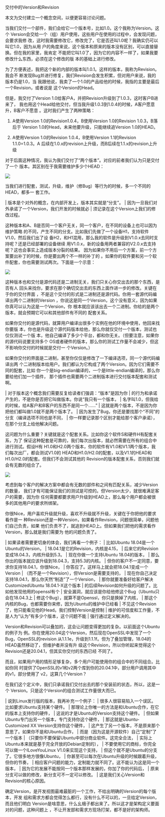     
交付中的Version和Revision

本文为交付建立一个概念空间，以便更容易讨论问题。

当我们交付一个部件，我们会给它一个版本号，比如1.0。这个我称为Version。这个
Version会交给一个（组）用户使用，这些用户在使用的过程中，会发现问题，会要求我修
改，这时我需要修改它，修改完了，它是否还叫1.0呢？我确实仍可以叫它1.0，因为从用
户的角度来说，这个版本和原来的版本没有区别，可以直接替换。但在我的家里，我肯定
不能把它叫1.0了，因为它的内容不一样了，如果我要修改什么东西，必须在这个修改的版
本的基础上进行修改。

为了方便表述，我把这个新的内部的版本叫1.0.1。这样的版本，我称为Revision。我会不
断发现Bug并进行修复，我们Revision会发生积累，但对用户来说，我的版本仍是1.0，当
我跟他说，我卖了一个1.0的产品给他的时候，我指的主要是最后一个Revision，或者说是
这个Version的Head。

但是，我交付了Version 1.0给客户A，并把Revision升级到了1.0.3，这时客户B进来了，
我也用这个Head给他交付，但当我升级1.0.3到1.0.4的时候，A客户愿意升，B客户不愿意
。这时我们产生了两种策略：

1. A使用Version 1.0的Revision1.0.4，B使用Version 1.0的Revision 1.0.3，B落后于
  Version 1.0的Head，未来他要升级，只能继续追Version 1.0的HEAD。

2. A使用Version 1.0的Revision 1.0.4，B使用Version 1.1的Revision 1.1.0=1.0.3。A
  后续在1.0.x的revision上升级，而B后续在1.1.x的revision上升级

对于后面这种情况，我认为我们交付了“两个版本”。对应的前者我们认为只是交付了一个
版本。其区别在于我需要维护多少个HEAD：

![](_static/两个版本.jpg)

当我们进行配套，测试，升级，维护（修Bug）等行为的时候，多一个不同的HEAD，都多一
套工作。

  | 版本是个对外的概念，在内部开发上，版本其实就是“分支”。
  | 因为一旦我们对外承诺了一个Version，我们开发的时候就必
  | 须记录在这个Version上我们的修改过程。

这种版本和A、B是否同一个客户无关，同一个客户，在不同的设备上也可以因为维护策略
的不同，产生不同的分支。比如我们先做了一个设备H1，支持软件V1.0，然后我们出了设
备H2，和H1混用，那么我的软件是升级到V1.0.x去同时支持呢？还是已经部署的设备继续
用V1.0.x，新的设备用两者兼容的V2.0.x去支持呢？这也会事实上造成版本分裂的结果。
因为如果你不用后一个方案，前一个方案要出补丁的时候，你是要出两个不一样的补丁的
。如果你的软件要和另一个软件配套，你也需要测试两次。下面是一个示意：

![](_static/软件配套.jpg)

这种版本也和交付是源代码还是二进制无关，我们只关心你交出去的那个东西，是否有人
回头来找你，要求在那个确切交出去的东西上面作进一步的修改。关键在于你的交付界面
，不是这个交付的形式是二进制还是源代码。你用一套源代码编译出两个二进制的Version
，你说这是同一个Version，这个没有意义，因为如果你真可以认为这是一个Version，你
根本就应该该出去一个二进制。你给的是两个版本，就会预期它可以和其他部件有不同的
配套关系。

如果你交付的是源代码，就算用户编译出很多个实例在他的环境中使用，他回来找你要版
本，你也是升级这个源代码版本给他，那么你就仅交付一个版本，测试也仅仅测试一个版
本，他自己编译了多少个平台，都和你无关。（但要注意，如果你的源代码说要支持多个
OS或者硬件的版本，那么你的测试工作量不会减少，但这不影响你交付的时候就是交付一
个Version。）

如果你交付的界面是二进制，甚至你仅仅是修改了一下编译选项，同一个源代码编译出两
个二进制版本给用户。我们都认为它构成了两个Version。因为它们需要不同的配套，比如
你一个是big-endian编译的，一个是little-endian编译的，那么你要给他们加一个插件，
那个插件也需要两个二进制版本进行交付版本配套和测试啊。

  | 对于版本这个概念我们需要反复给读者们强调：“版本”是因为你
  | 的行为和承诺产生的，不是你是否把它叫做版本。你说“我只有一个版本，
  | 名字叫1.0，但我给的时候，给A客户和B客户的东西不是同一个……”
  | 这就是两个版本，不是因为你把他们都叫做1.0就不是两个版本了。
  | 因为发生了Bug，你还是要找那个“不同”的分支（编译选项不同也是不同，
  | 你一样要记录那个区别才能给那个客户承诺），在那个分支上给他解决问题。

这问题为什么重要？关键就是这个配套关系。比如你这个软件S和硬件H有配套关系，为了
保证这种配套是可靠的，我们每次出版本，就必然需要在所有的组合中进行测试。假设H有
H1.0和H2.0两个版本，你的软件有V1.0和V1.1两个版本，我们每次出厂，都会测试V1.0的
HEAD和H1.0/H2.0的配套，以及V1.1的HEAD和H1.0/H2.0的配套。但我们不会测试其他的
Revision的版本配套关系，否则我们就会有无数的组合了。

![](_static/软件配套2.jpg)

考虑到每个客户的解决方案中都会有无数的部件和之间有匹配关系，减少Version的数量，
我们才有可能保证我们的测试是可控的。但Version太少，就很难满足客户的需要，因为你
任何需要都要求用户升级到HEAD上，那么每个用户都会被很多的其他用户的要求所绑架。

你很Nice，用户喜欢升级就升级，喜欢不升级就不升级，关键在于你把他的要求看作是一
种Revision还是一种Version，如果看作Revision，问题很简单，问题他们自己负责，如果
他们负责不了，就追到HEAD上。但如果我们把他的需求看作Version，那么就是我们需要为
他的问题负责了。

  | 如果读者需要更切身的体会，我们再看一个例子：
  | 比如Ubuntu 18.04是一个Ubuntu的Version，
  | 18.04.1是它的Revision，内核是4.15，
  | 后来它的Revision变成18.04.3，内核升级到5.3。
  | 现在你做一个支持Ubuntu 18.04的版本，
  | 那么你出的版本就应该升级到18.04.3，支持5.3的内核。
  | 但你的客户不一定同意，要求你支持18.04.1，你很Nice，
  | 你答应了。这样马上就会把18.04.1变成一个Version
  | （而不是一个Revision），但Version是需要支持的，
  | 现在你自己决定支持18.04.1，那么你天然“制造”了一个Version，
  | 那你就要准备好给客户解决CustomizedUbuntu 18.04.1-X这个版本
  | 的后续Revision如何升级的问题了。比如他发现他用的openssl有个
  | 安全漏洞，就应该是你给他修这个Bug（Ubuntu只会在18.04.3上
  | 修这个Bug），就算不是Openssl，你只是换掉了内核，
  | 那这个内核的Bug，也都需要你来修，因为Ubuntu的维护中已经看
  | 不见这个Revision了，他只能看见他的Head。我们控制Version是控制
  | 维护的可信度和工作量，不是人为“认为”有多少个版本，这个问题不能
  | 强行通过定义解决的。

Version和Revision可以叠加的，这会让问题变得更加的复杂。以前面这个Ubuntu的例子为
例。你在使用20.04这个Version，然后现在OpenSSL中发现了一个Bug，OpenSSL的revision
从1.1.1e，升级到1.1.1f。但为了叠加管理，18.04的HEAD虽然移动了，但维护者并没有升
级这个Revision，所以你听起来觉得这个Revision还是20.04.1，但其实你交付的东西已经
不同了。

而且，如果用户用的情形足够复杂，多个用户可能使用你的组合中的不同组合。比如你同
时提供了OpenSSL的v1和v2两个库到你的20.04.1中，部分用户调用其中的v1，部分使用了
v2，这算几个Version？

在我们这个定义中，我们只承诺我们交付出去的那个安装前的状态，所以，这是一个
Version。只是这个Version的组合测试工作量很大而已。

  | 说到Linux发行版的版本，我再补充一个例子：
  | 很多人很容易陷入一个误区。比如要求Ubuntu支持某个硬件。
  | 那理论上你唯一的方法是和Ubuntu合作，在它的版本上支持你的硬件，
  | 这说的才是Ubuntu的Version支持这个硬件。
  | 但如果Ubuntu专门出另一个版本，专门支持你这个硬件，
  | 那这就是Ubuntu-Customized XX Version支持你这个硬件，
  | 这产生了另一个版本，不是原来那个意思了。如果你不是和Ubuntu合作，
  | 而是（因为这是开源软件）自己“定制”了一个版本
  | （只要你不要保留Ubuntu中部分商业软件。这完全合法，
  | 实际上Ubuntu本来就是基于完全开放的Debian定制的），
  | 不要使用它的商标，你完全可以做一个ILoveYouLinux V1.0来实现这个支持，
  | 但这个就不是Ubuntu的分支了。它很多地方很像Ubuntu，
  | 你甚至可以每次在Ubuntu升级的时候跟着升级，但你的节奏，
  | 相应客户问题的能力，定制能力就不同了。这不能认为这是同一个版本，
  | 因为它的发展不能按同一个版本那样发展的，你加了你的代码后，
  | 原来分支可以做的修改，新分支可不一定可以修改。
  | 这是我们关心Version和Revision的核心原因。

确定Version，是开发视图最难最脏的一个工作，不给出明确的Version的每个版本，开发
组和需求方都会觉得怎么都行，没有什么不可以的，一旦给定Version，而且他们明白
Version是啥意思，什么幺蛾子都出来了。所以这才是架构定义要面对的问题，这种问题上
，不让开发部和需求方现场打架，都不是好的架构师。

